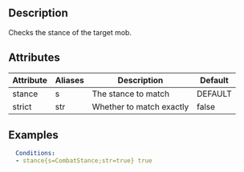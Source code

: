 ## Description
Checks the stance of the target mob.


## Attributes

| Attribute | Aliases   | Description                                                          | Default |
|-----------|-----------|----------------------------------------------------------------------|---------|
| stance    | s         | The stance to match                                                  | DEFAULT |
| strict    | str       | Whether to match exactly                                             | false   |


## Examples
```yaml
  Conditions:
  - stance{s=CombatStance;str=true} true
```